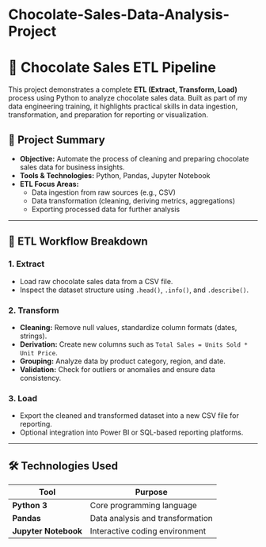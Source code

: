 # Chocolate-Sales-Data-Analysis-Project
# 🍫 Chocolate Sales ETL Pipeline

This project demonstrates a complete **ETL (Extract, Transform, Load)** process using Python to analyze chocolate sales data. Built as part of my data engineering training, it highlights practical skills in data ingestion, transformation, and preparation for reporting or visualization.

## 📌 Project Summary

- **Objective:** Automate the process of cleaning and preparing chocolate sales data for business insights.
- **Tools & Technologies:** Python, Pandas, Jupyter Notebook
- **ETL Focus Areas:**
  - Data ingestion from raw sources (e.g., CSV)
  - Data transformation (cleaning, deriving metrics, aggregations)
  - Exporting processed data for further analysis

---

## 🚀 ETL Workflow Breakdown

### 1. Extract
- Load raw chocolate sales data from a CSV file.
- Inspect the dataset structure using `.head()`, `.info()`, and `.describe()`.

### 2. Transform
- **Cleaning:** Remove null values, standardize column formats (dates, strings).
- **Derivation:** Create new columns such as `Total Sales = Units Sold * Unit Price`.
- **Grouping:** Analyze data by product category, region, and date.
- **Validation:** Check for outliers or anomalies and ensure data consistency.

### 3. Load
- Export the cleaned and transformed dataset into a new CSV file for reporting.
- Optional integration into Power BI or SQL-based reporting platforms.

---

## 🛠 Technologies Used

| Tool            | Purpose                                |
|-----------------|----------------------------------------|
| **Python 3**     | Core programming language              |
| **Pandas**       | Data analysis and transformation       |
| **Jupyter Notebook** | Interactive coding environment     |



